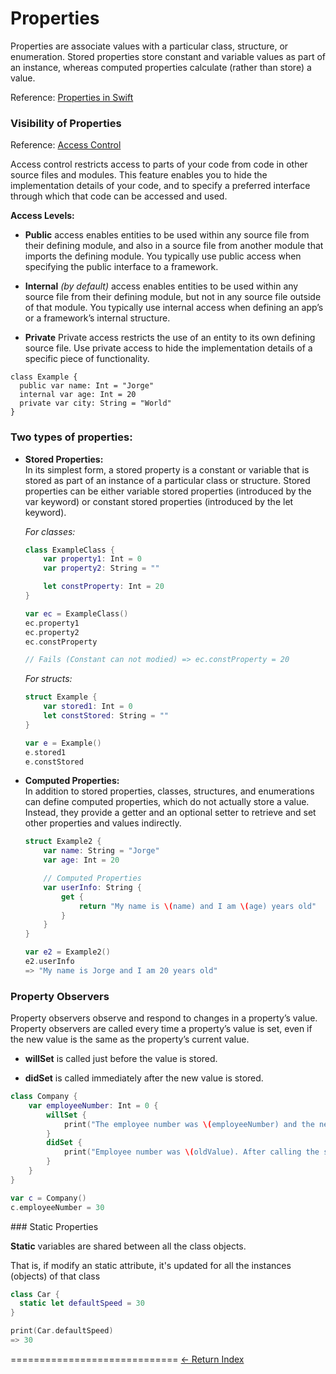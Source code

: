 # Properties

Properties are associate values with a particular class, structure, or enumeration. Stored properties store constant and variable values as part of an instance, whereas computed properties calculate (rather than store) a value.

Reference: [Properties in Swift](https://developer.apple.com/library/ios/documentation/Swift/Conceptual/Swift_Programming_Language/Properties.html#//apple_ref/doc/uid/TP40014097-CH14-ID254)

### Visibility of Properties

Reference: [Access Control](https://developer.apple.com/library/ios/documentation/Swift/Conceptual/Swift_Programming_Language/AccessControl.html)

Access control restricts access to parts of your code from code in other source files and modules. This feature enables you to hide the implementation details of your code, and to specify a preferred interface through which that code can be accessed and used.

**Access Levels:**

- **Public** access enables entities to be used within any source file from their defining module, and also in a source file from another module that imports the defining module. You typically use public access when specifying the public interface to a framework.

- **Internal** *(by default)* access enables entities to be used within any source file from their defining module, but not in any source file outside of that module. You typically use internal access when defining an app’s or a framework’s internal structure.

- **Private** Private access restricts the use of an entity to its own defining source file. Use private access to hide the implementation details of a specific piece of functionality.

```
class Example {
  public var name: Int = "Jorge"
  internal var age: Int = 20
  private var city: String = "World"
}
```

### Two types of properties:

- **Stored Properties:**<br/>In its simplest form, a stored property is a constant or variable that is stored as part of an instance of a particular class or structure. Stored properties can be either variable stored properties (introduced by the var keyword) or constant stored properties (introduced by the let keyword).

  *For classes:*

  ```Swift
  class ExampleClass {
      var property1: Int = 0
      var property2: String = ""

      let constProperty: Int = 20
  }

  var ec = ExampleClass()
  ec.property1
  ec.property2
  ec.constProperty

  // Fails (Constant can not modied) => ec.constProperty = 20
  ```

  *For structs:*

  ```Swift
  struct Example {
      var stored1: Int = 0
      let constStored: String = ""
  }

  var e = Example()
  e.stored1
  e.constStored
  ```

- **Computed Properties:**<br />In addition to stored properties, classes, structures, and enumerations can define computed properties, which do not actually store a value. Instead, they provide a getter and an optional setter to retrieve and set other properties and values indirectly.

  ```Swift
  struct Example2 {
      var name: String = "Jorge"
      var age: Int = 20

      // Computed Properties
      var userInfo: String {
          get {
              return "My name is \(name) and I am \(age) years old"
          }
      }
  }

  var e2 = Example2()
  e2.userInfo
  => "My name is Jorge and I am 20 years old"
  ```

### Property Observers

Property observers observe and respond to changes in a property’s value. Property observers are called every time a property’s value is set, even if the new value is the same as the property’s current value.

- **willSet** is called just before the value is stored.

- **didSet** is called immediately after the new value is stored.

```Swift
class Company {
    var employeeNumber: Int = 0 {
        willSet {
            print("The employee number was \(employeeNumber) and the new employee numbers will be \(newValue)")
        }
        didSet {
            print("Employee number was \(oldValue). After calling the set function, the new employee number is \(employeeNumber)")
        }
    }
}

var c = Company()
c.employeeNumber = 30
```

### Static Properties

**Static** variables are shared between all the class objects.

That is, if modify an static attribute, it's updated for all the instances (objects) of that class

```Swift
class Car {
  static let defaultSpeed = 30
}

print(Car.defaultSpeed)
=> 30
```

=============================
[<- Return Index](/README.md)
